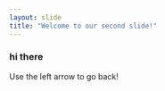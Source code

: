 ```yaml
---
layout: slide
title: "Welcome to our second slide!"
---
```

### hi there
Use the left arrow to go back!
